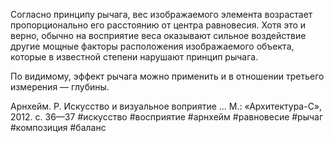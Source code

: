 Согласно принципу рычага, вес изображаемого элемента возрастает пропорционально его расстоянию от центра равновесия. Хотя это и верно, обычно на восприятие веса оказывают сильное воздействие другие мощные факторы расположения изображаемого объекта, которые в известной степени нарушают принцип рычага.

По видимому, эффект рычага можно применить и в отношении третьего измерения — глубины.

Арнхейм. Р. Искусство и визуальное воприятие ... М.: «Архитектура-С», 2012. с. 36—37
#искусство #восприятие #арнхейм #равновесие #рычаг #композиция #баланс